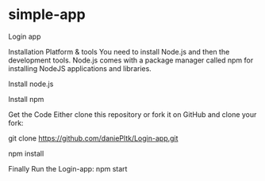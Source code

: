 # simple-app
 Login app


Installation
Platform & tools
You need to install Node.js and then the development tools. Node.js comes with a package manager called npm for installing NodeJS applications and libraries.

Install node.js 

Install npm 

Get the Code
Either clone this repository or fork it on GitHub and clone your fork:

git clone https://github.com/daniePltk/Login-app.git

npm install 

Finally Run the Login-app:
npm start
